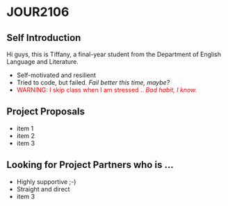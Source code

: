 # JOUR2106

## Self Introduction
Hi guys, this is Tiffany, a final-year student from the Department of English Language and Literature. 

* Self-motivated and resilient 
* Tried to code, but failed. *Fail better this time, maybe?*
* <font color='red'> WARNING: I skip class when I am stressed .. *Bad habit, I know.* </font>

## Project Proposals

* item 1
* item 2
* item 3

## Looking for Project Partners who is ...

* Highly supportive ;-)
* Straight and direct
* item 3
